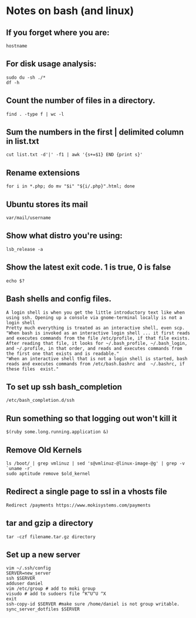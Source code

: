 # Notes on bash (and linux)

## If you forget where you are:

    hostname

## For disk usage analysis:

    sudo du -sh ./*
    df -h

## Count the number of files in a directory.

    find . -type f | wc -l

## Sum the numbers in the first | delimited column in list.txt

    cut list.txt -d'|' -f1 | awk '{s+=$1} END {print s}'

## Rename extensions

    for i in *.php; do mv "$i" "${i/.php}".html; done

## Ubuntu stores its mail

    var/mail/username

## Show what distro you're using:

    lsb_release -a

## Show the latest exit code. 1 is true, 0 is false

    echo $?

## Bash shells and config files.

    A login shell is when you get the little introductory text like when using ssh. Opening up a console via gnome-terminal locally is not a login shell
    Pretty much everything is treated as an interactive shell, even scp.
    "When bash is invoked as an interactive login shell ... it first reads and executes commands from the file /etc/profile, if that file exists. After reading that file, it looks for ~/.bash_profile, ~/.bash_login, and ~/.profile, in that order, and reads and executes commands from the first one that exists and is readable."
    "When an interactive shell that is not a login shell is started, bash reads and executes commands from /etc/bash.bashrc and  ~/.bashrc, if these files  exist."

## To set up ssh bash_completion

    /etc/bash_completion.d/ssh

## Run something so that logging out won't kill it

    $(ruby some.long.running.application &)

## Remove Old Kernels

    ls /boot/ | grep vmlinuz | sed 's@vmlinuz-@linux-image-@g' | grep -v `uname -r`
    sudo aptitude remove $old_kernel

## Redirect a single page to ssl in a vhosts file 

    Redirect /payments https://www.mokisystems.com/payments

## tar and gzip a directory

    tar -czf filename.tar.gz directory

## Set up a new server

    vim ~/.ssh/config
    SERVER=new_server
    ssh $SERVER
    adduser daniel
    vim /etc/group # add to moki group
    visudo # add to sudoers file ^K^U^U ^X
    exit
    ssh-copy-id $SERVER #make sure /home/daniel is not group writable.
    sync_server_dotfiles $SERVER
